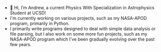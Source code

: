 - 👋 Hi, I’m Andrew, a current Physics With Specialization in Astrophysics Student at UCSD!
- I'm currently working on various projects, such as my NASA-APOD program, primarily in Python.
- I primarily write programs designed to deal with simple data analysis or file parsing, but I also work on some more fun projects, such as my NASA-APOD program which I've been gradually evolving over the past few years.

<!---
andrewckramer/andrewckramer is a ✨ special ✨ repository because its `README.md` (this file) appears on your GitHub profile.
You can click the Preview link to take a look at your changes.
--->
